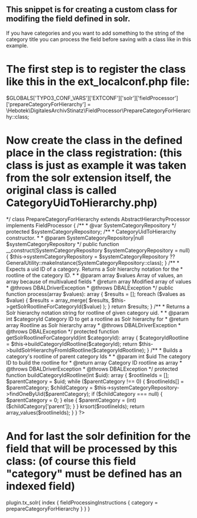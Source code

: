 ## This snippet is for creating a custom class for modifing the field defined in solr.
If you have categories and you want to add something to the string of the category title you can process the field before saving with a class like in this example.

# The first step is to register the class like this in the ext_localconf.php file:

$GLOBALS['TYPO3_CONF_VARS']['EXTCONF']['solr']['fieldProcessor']['prepareCategoryForHierarchy'] = \Hebotek\DigitalesArchivStinatz\FieldProcessor\PrepareCategoryForHierarchy::class;

# Now create the class in the defined place in the class registration: (this class is just as example it was taken from the solr extension itself, the original class is called CategoryUidToHierarchy.php)

<?php

declare(strict_types=1);

/*
 * This file is part of the TYPO3 CMS project.
 *
 * It is free software; you can redistribute it and/or modify it under
 * the terms of the GNU General Public License, either version 2
 * of the License, or any later version.
 *
 * For the full copyright and license information, please read the
 * LICENSE.txt file that was distributed with this source code.
 *
 * The TYPO3 project - inspiring people to share!
 */

 namespace Hebotek\DigitalesArchivStinatz\FieldProcessor;

use ApacheSolrForTypo3\Solr\System\Records\SystemCategory\SystemCategoryRepository;
use Doctrine\DBAL\Driver\Exception as DBALDriverException;
use Doctrine\DBAL\Exception as DBALException;
use TYPO3\CMS\Core\Utility\GeneralUtility;
use ApacheSolrForTypo3\Solr\FieldProcessor\AbstractHierarchyProcessor;
use ApacheSolrForTypo3\Solr\FieldProcessor\FieldProcessor;

/**
 * This Processor takes a UID of sys_category, and resolves its rootline in solr notation.
 *
 * Format of this field corresponds to http://wiki.apache.org/solr/HierarchicalFaceting
 *
 * Let's say we have a category with uid 111 which is a sub category like shown in this tree:
 *
 * 1
 * |-10
 *   |-100
 *     |-111
 *
 * then we get a rootline 1/10/100/111
 *
 * In Solr hierarchy notation, we get
 *
 * 0-1
 * 1-1/10
 * 2-1/10/100
 * 3-1/10/100/11
 *
 * which is finally saved in a multi-value field.
 *
 * @author Steffen Ritter <steffen.ritter@typo3.org>
 */
class PrepareCategoryForHierarchy extends AbstractHierarchyProcessor implements FieldProcessor
{
    /**
     * @var SystemCategoryRepository
     */
    protected $systemCategoryRepository;

    /**
     * CategoryUidToHierarchy constructor.
     *
     * @param SystemCategoryRepository|null $systemCategoryRepository
     */
    public function __construct(SystemCategoryRepository $systemCategoryRepository = null)
    {
        $this->systemCategoryRepository = $systemCategoryRepository ?? GeneralUtility::makeInstance(SystemCategoryRepository::class);
    }

    /**
     * Expects a uid ID of a category. Returns a Solr hierarchy notation for the
     * rootline of the category ID.
     *
     * @param array $values Array of values, an array because of multivalued fields
     * @return array Modified array of values
     * @throws DBALDriverException
     * @throws DBALException
     */
    public function process(array $values): array
    {
        $results = [];

        foreach ($values as $value) {
            $results = array_merge(
                $results,
                $this->getSolrRootlineForCategoryId($value)
            );
        }

        return $results;
    }

    /**
     * Returns a Solr hierarchy notation string for rootline of given category uid.
     *
     * @param int $categoryId Category ID to get a rootline as Solr hierarchy for
     * @return array Rootline as Solr hierarchy array
     * @throws DBALDriverException
     * @throws DBALException
     */
    protected function getSolrRootlineForCategoryId(int $categoryId): array
    {
        $categoryIdRootline = $this->buildCategoryIdRootline($categoryId);
        return $this->buildSolrHierarchyFromIdRootline($categoryIdRootline);
    }

    /**
     * Builds a category's rootline of parent category Ids
     *
     * @param int $uid The category ID to build the rootline for
     * @return array Category ID rootline as array
     * @throws DBALDriverException
     * @throws DBALException
     */
    protected function buildCategoryIdRootline(int $uid): array
    {
        $rootlineIds = [];
        $parentCategory = $uid;

        while ($parentCategory !== 0) {
            $rootlineIds[] = $parentCategory;
            $childCategory = $this->systemCategoryRepository->findOneByUid($parentCategory);
            if ($childCategory === null) {
                $parentCategory = 0;
            } else {
                $parentCategory = (int)($childCategory['parent']);
            }
        }
        krsort($rootlineIds);

        return array_values($rootlineIds);
    }
}
?>

# And for last the solr definition for the field that will be processed by this class: (of course this field "category" must be defined has an indexed field)

plugin.tx_solr{
	index {
		fieldProcessingInstructions {
			category = prepareCategoryForHierarchy
		}
	}
}